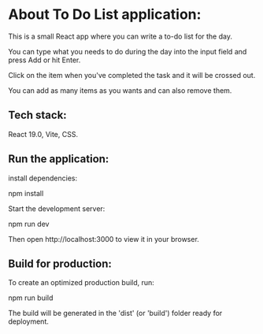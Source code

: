 # About To Do List application:

This is a small React app where you can write a to-do list for the day.

You can type what you needs to do during the day into the input field and press Add or hit Enter.

Click on the item when you've completed the task and it will be crossed out.

You can add as many items as you wants and can also remove them.


## Tech stack:

React 19.0, Vite, CSS.

## Run the application:

install dependencies:

npm install

Start the development server:

npm run dev

Then open http://localhost:3000 to view it in your browser.

## Build for production:

To create an optimized production build, run:

npm run build

The build will be generated in the 'dist' (or 'build') folder ready for deployment.
